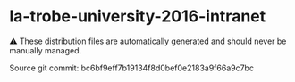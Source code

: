 # la-trobe-university-2016-intranet

:warning: These distribution files are automatically generated and should never be manually managed.

Source git commit: bc6bf9eff7b19134f8d0bef0e2183a9f66a9c7bc
